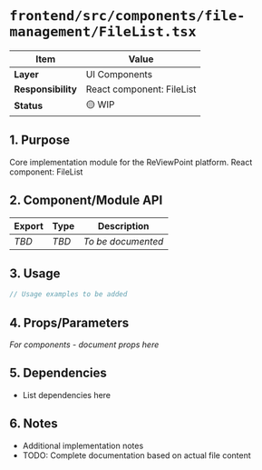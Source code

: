 # `frontend/src/components/file-management/FileList.tsx`

| Item               | Value                                                              |
| ------------------ | ------------------------------------------------------------------ |
| **Layer**          | UI Components                                                           |
| **Responsibility** | React component: FileList                                                   |
| **Status**         | 🟡 WIP                                                            |

## 1. Purpose

Core implementation module for the ReViewPoint platform. React component: FileList

## 2. Component/Module API

| Export       | Type     | Description            |
| ------------ | -------- | ---------------------- |
| *TBD*        | *TBD*    | *To be documented*     |

## 3. Usage

```typescript
// Usage examples to be added
```

## 4. Props/Parameters

*For components - document props here*

## 5. Dependencies

- List dependencies here

## 6. Notes

- Additional implementation notes
- TODO: Complete documentation based on actual file content

